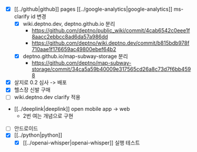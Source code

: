 - [X] [[../github|github]] pages [[../google-analytics|google-analytics]] ms-clarify id 변경
  - [X] wiki.deptno.dev, deptno.github.io 분리
    + https://github.com/deptno/public_wiki/commit/4cab6542c0eee1f8aacc2ebbcc8ad6da57a986dd
    + https://github.com/deptno/wiki.deptno.dev/commit/b815bdb978f710aae1f176659ac49800ebef64b2
  - [X] deptno.github.io/map-subway-storage 분리
    + https://github.com/deptno/map-subway-storage/commit/34ca5a59b40009e317565cd26a8c73d7f6bb4598
- [X] 살지로 0.2 심사 -> 배포
- [X] 헬스장 신발 구매
- [ ] wiki.deptno.dev clarify 적용
- [[../deeplink|deeplink]] open mobile app -> web
  - 2번 여는 개념으로 구현
- [ ] 안드로이드
- [X] [[../python|python]]
  - [X] [[../openai-whisper|openai-whisper]] 실행 테스트
